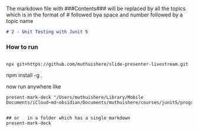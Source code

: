 The markdown file with ###Contents### will be replaced by all the topics which is in the format of # followed bya space and number followed by a topic name

```markdown
# 2 - Unit Testing with Junit 5
```



### How to run

```shell

npx git+https://github.com/muthuishere/slide-presenter-livestream.git
```



npm install -g .


now run anywhere like

```shell
present-mark-deck "/Users/muthuishere/Library/Mobile Documents/iCloud~md~obsidian/Documents/muthuishere/courses/junit5/programming.md"
 
 
## or   in a folder which has a single markdown
present-mark-deck

```